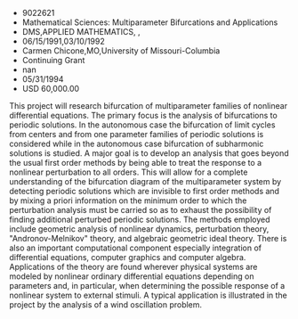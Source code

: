 
* 9022621
* Mathematical Sciences: Multiparameter Bifurcations and Applications
* DMS,APPLIED MATHEMATICS, , 
* 06/15/1991,03/10/1992
* Carmen Chicone,MO,University of Missouri-Columbia
* Continuing Grant
* nan
* 05/31/1994
* USD 60,000.00

This project will research bifurcation of multiparameter families of nonlinear
differential equations. The primary focus is the analysis of bifurcations to
periodic solutions. In the autonomous case the bifurcation of limit cycles from
centers and from one parameter families of periodic solutions is considered
while in the autonomous case bifurcation of subharmonic solutions is studied. A
major goal is to develop an analysis that goes beyond the usual first order
methods by being able to treat the response to a nonlinear perturbation to all
orders. This will allow for a complete understanding of the bifurcation diagram
of the multiparameter system by detecting periodic solutions which are invisible
to first order methods and by mixing a priori information on the minimum order
to which the perturbation analysis must be carried so as to exhaust the
possibility of finding additional perturbed periodic solutions. The methods
employed include geometric analysis of nonlinear dynamics, perturbation theory,
"Andronov-Melnikov" theory, and algebraic geometric ideal theory. There is also
an important computational component especially integration of differential
equations, computer graphics and computer algebra. Applications of the theory
are found wherever physical systems are modeled by nonlinear ordinary
differential equations depending on parameters and, in particular, when
determining the possible response of a nonlinear system to external stimuli. A
typical application is illustrated in the project by the analysis of a wind
oscillation problem.
